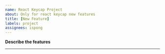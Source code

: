 ```yaml
---
name: React Keycap Project
about: Only for react keycap new features
title: [New Feature]
labels: project
assignees: ispong
---
```


<!--
!!! New Features  !!!
-->
**Describe the features**

***
